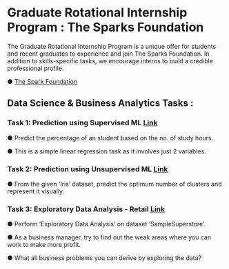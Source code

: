 # Graduate Rotational Internship Program : The Sparks Foundation

The Graduate Rotational Internship Program is a unique offer for students and recent graduates to experience and join The Sparks Foundation. In addition to skills-specific tasks, we encourage interns to build a credible professional profile.

● [The Spark Foundation](https://internship.thesparksfoundation.info/)

## Data Science & Business Analytics Tasks :
### Task 1: Prediction using Supervised ML [Link](https://github.com/iamSharukhMulani/Internship-at-The-Spark-Foundation-/tree/main/Task%201%20Prediction%20using%20Supervised%20ML)

● Predict the percentage of an student based on the no. of study hours.

● This is a simple linear regression task as it involves just 2 variables.

### Task 2: Prediction using Unsupervised ML [Link](https://github.com/iamSharukhMulani/Internship-at-The-Spark-Foundation-/tree/main/Task%202%20Prediction%20using%20Unsupervised%20ML)

● From the given ‘Iris’ dataset, predict the optimum number of clusters 
and represent it visually. 

### Task 3: Exploratory Data Analysis - Retail [Link](https://github.com/iamSharukhMulani/Internship-at-The-Spark-Foundation-/tree/main/Task%203%20Exploratory%20Data%20Analysis%20-%20Retail)

● Perform ‘Exploratory Data Analysis’ on dataset ‘SampleSuperstore’.

● As a business manager, try to find out the weak areas where you can work to make more profit. 

● What all business problems you can derive by exploring the data?
